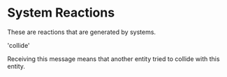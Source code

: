 System Reactions
================


These are reactions that are generated by systems.


'collide'

Receiving this message means that another entity tried to collide with this entity.
